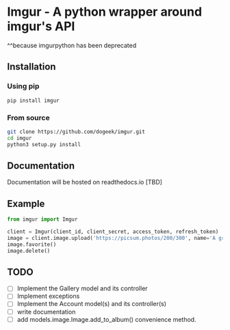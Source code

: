 # Imgur - A python wrapper around imgur's API
^^because imgurpython has been deprecated

## Installation

### Using pip

`pip install imgur`

### From source

```bash
git clone https://github.com/dogeek/imgur.git
cd imgur
python3 setup.py install
```

## Documentation

Documentation will be hosted on readthedocs.io [TBD]

## Example

```python
from imgur import Imgur

client = Imgur(client_id, client_secret, access_token, refresh_token)
image = client.image.upload('https://picsum.photos/200/300', name='A great picture!', description='My summer vacation')
image.favorite()
image.delete()
```

## TODO

- [ ] Implement the Gallery model and its controller
- [ ] Implement exceptions
- [ ] Implement the Account model(s) and its controller(s)
- [ ] write documentation
- [ ] add models.image.Image.add_to_album() convenience method.
